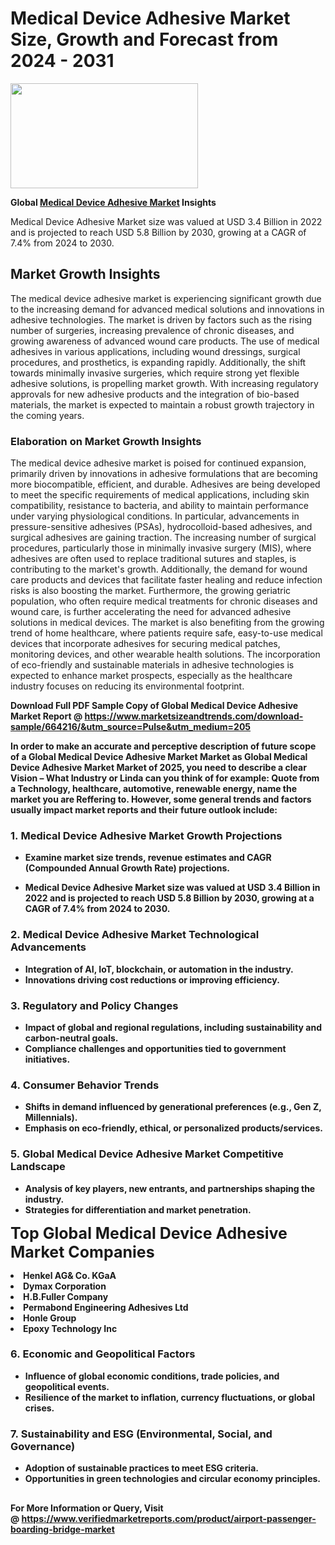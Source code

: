 <H1>Medical Device Adhesive Market Size, Growth and Forecast from 2024 - 2031</H1><img class="aligncenter size-medium wp-image-584254" src="https://thirdeyenews.in/wp-content/uploads/2024/09/Global-Market-Research-300x168.jpeg" alt="" width="300" height="168" /><p><strong>Global&nbsp;<a href="https://www.marketsizeandtrends.com/download-sample/664216/&amp;utm_source=Pulse&amp;utm_medium=205">Medical Device Adhesive Market</a> Insights</strong></p><p>Medical Device Adhesive Market size was valued at USD 3.4 Billion in 2022 and is projected to reach USD 5.8 Billion by 2030, growing at a CAGR of 7.4% from 2024 to 2030.</p><p><h2>Market Growth Insights</h2> The medical device adhesive market is experiencing significant growth due to the increasing demand for advanced medical solutions and innovations in adhesive technologies. The market is driven by factors such as the rising number of surgeries, increasing prevalence of chronic diseases, and growing awareness of advanced wound care products. The use of medical adhesives in various applications, including wound dressings, surgical procedures, and prosthetics, is expanding rapidly. Additionally, the shift towards minimally invasive surgeries, which require strong yet flexible adhesive solutions, is propelling market growth. With increasing regulatory approvals for new adhesive products and the integration of bio-based materials, the market is expected to maintain a robust growth trajectory in the coming years. <p><strong></strong></p> <h3>Elaboration on Market Growth Insights</h3> The medical device adhesive market is poised for continued expansion, primarily driven by innovations in adhesive formulations that are becoming more biocompatible, efficient, and durable. Adhesives are being developed to meet the specific requirements of medical applications, including skin compatibility, resistance to bacteria, and ability to maintain performance under varying physiological conditions. In particular, advancements in pressure-sensitive adhesives (PSAs), hydrocolloid-based adhesives, and surgical adhesives are gaining traction. The increasing number of surgical procedures, particularly those in minimally invasive surgery (MIS), where adhesives are often used to replace traditional sutures and staples, is contributing to the market's growth. Additionally, the demand for wound care products and devices that facilitate faster healing and reduce infection risks is also boosting the market. Furthermore, the growing geriatric population, who often require medical treatments for chronic diseases and wound care, is further accelerating the need for advanced adhesive solutions in medical devices. The market is also benefiting from the growing trend of home healthcare, where patients require safe, easy-to-use medical devices that incorporate adhesives for securing medical patches, monitoring devices, and other wearable health solutions. The incorporation of eco-friendly and sustainable materials in adhesive technologies is expected to enhance market prospects, especially as the healthcare industry focuses on reducing its environmental footprint. <p><strong></p><p><span class=""><strong>Download Full PDF Sample Copy of Global Medical Device Adhesive Market Report</strong> @ <a href="https://www.marketsizeandtrends.com/download-sample/664216/&amp;utm_source=Pulse&amp;utm_medium=205" target="_blank">https://www.marketsizeandtrends.com/download-sample/664216/&amp;utm_source=Pulse&amp;utm_medium=205</a></span></p><p>In order to make an accurate and perceptive description of future scope of a Global&nbsp;Medical Device Adhesive Market Market as Global&nbsp;Medical Device Adhesive Market Market of 2025, you need to describe a clear Vision &ndash; What Industry or Linda can you think of for example: Quote from a Technology, healthcare, automotive, renewable energy, name the market you are Reffering to. However, some general trends and factors usually impact market reports and their future outlook include:</p><h3>1.&nbsp;<strong>Medical Device Adhesive Market Growth Projections</strong></h3><ul><li>Examine market size trends, revenue estimates and CAGR (Compounded Annual Growth Rate) projections.</li><li><p>Medical Device Adhesive Market size was valued at USD 3.4 Billion in 2022 and is projected to reach USD 5.8 Billion by 2030, growing at a CAGR of 7.4% from 2024 to 2030.</p></li></ul><h3>2.&nbsp;<strong>Medical Device Adhesive Market Technological Advancements</strong></h3><ul><li>Integration of AI, IoT, blockchain, or automation in the industry.</li><li>Innovations driving cost reductions or improving efficiency.</li></ul><h3>3.&nbsp;<strong>Regulatory and Policy Changes</strong></h3><ul><li>Impact of global and regional regulations, including sustainability and carbon-neutral goals.</li><li>Compliance challenges and opportunities tied to government initiatives.</li></ul><h3>4.&nbsp;<strong>Consumer Behavior Trends</strong></h3><ul><li>Shifts in demand influenced by generational preferences (e.g., Gen Z, Millennials).</li><li>Emphasis on eco-friendly, ethical, or personalized products/services.</li></ul><h3>5.&nbsp;<strong>Global Medical Device Adhesive Market Competitive Landscape</strong></h3><ul><li>Analysis of key players, new entrants, and partnerships shaping the industry.</li><li>Strategies for differentiation and market penetration.</li></ul><p data-pm-slice="1 1 []"><span style="color: inherit; font-family: inherit; font-size: 25px;">Top Global Medical Device Adhesive Market Companies</span></p><div class="" data-test-id=""><p><li>Henkel AG& Co. KGaA</li><li> Dymax Corporation</li><li> H.B.Fuller Company</li><li> Permabond Engineering Adhesives Ltd</li><li> Honle Group</li><li> Epoxy Technology Inc</li></p></div><h3>6.&nbsp;<strong>Economic and Geopolitical Factors</strong></h3><ul><li>Influence of global economic conditions, trade policies, and geopolitical events.</li><li>Resilience of the market to inflation, currency fluctuations, or global crises.</li></ul><h3>7.&nbsp;<strong>Sustainability and ESG (Environmental, Social, and Governance)</strong></h3><ul><li>Adoption of sustainable practices to meet ESG criteria.</li><li>Opportunities in green technologies and circular economy principles.</li></ul><h2><strong style="font-size: 14px;">For More Information or Query, Visit @&nbsp;</strong><a style="background-color: #ffffff; font-size: 14px;" href="https://www.marketsizeandtrends.com/report/medical-device-adhesive-market/" target="_blank">https://www.verifiedmarketreports.com/product/airport-passenger-boarding-bridge-market</a></h2>

